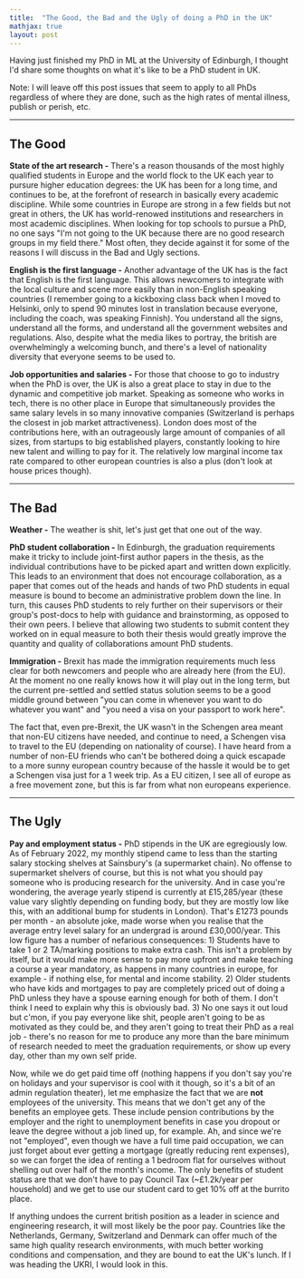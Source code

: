 ```yaml
---
title:  "The Good, the Bad and the Ugly of doing a PhD in the UK"
mathjax: true
layout: post
---
```


Having just finished my PhD in ML at the University of Edinburgh, I thought I'd share some thoughts on what it's like to be a PhD student in UK.

Note: I will leave off this post issues that seem to apply to all PhDs regardless of where they are done, such as the high rates of mental illness, publish or perish, etc.

----------------

## The Good

**State of the art research -** There's a reason thousands of the most highly qualified students in Europe and the world flock to the UK each year to pursure higher education degrees: the UK has been for a long time, and continues to be, at the forefront of research in basically every academic discipline. While some countries in Europe are strong in a few fields but not great in others, the UK has world-renowed institutions and researchers in most academic disciplines. When looking for top schools to pursue a PhD, no one says "I'm not going to the UK because there are no good research groups in my field there." Most often, they decide against it for some of the reasons I will discuss in the Bad and Ugly sections.

**English is the first language -** Another advantage of the UK has is the fact that English is the first language. This allows newcomers to integrate with the local culture and scene more easily than in non-English speaking countries (I remember going to a kickboxing class back when I moved to Helsinki, only to spend 90 minutes lost in translation because everyone, including the coach, was speaking Finnish). You understand all the signs, understand all the forms, and understand all the government websites and regulations. Also, despite what the media likes to portray, the british are overwhelmingly a welcoming bunch, and there's a level of nationality diversity that everyone seems to be used to.

**Job opportunities and salaries -** For those that choose to go to industry when the PhD is over, the UK is also a great place to stay in due to the dynamic and competitive job market. Speaking as someone who works in tech, there is no other place in Europe that simultaneously provides the same salary levels in so many innovative companies (Switzerland is perhaps the closest in job market attractiveness). London does most of the contributions here, with an outrageously large amount of companies of all sizes, from startups to big established players, constantly looking to hire new talent and willing to pay for it. The relatively low marginal income tax rate compared to other european countries is also a plus (don't look at house prices though). 


---------------------

## The Bad

**Weather -** The weather is shit, let's just get that one out of the way.

**PhD student collaboration -** In Edinburgh, the graduation requirements make it tricky to include joint-first author papers in the thesis, as the individual contributions have to be picked apart and written down explicitly. This leads to an environment that does not encourage collaboration, as a paper that comes out of the heads and hands of two PhD students in equal measure is bound to become an administrative problem down the line. In turn, this causes PhD students to rely further on their supervisors or their group's post-docs to help with guidance and brainstorming, as opposed to their own peers. I believe that allowing two students to submit content they worked on in equal measure to both their thesis would greatly improve the quantity and quality of collaborations amount PhD students. 

**Immigration -** Brexit has made the immigration requirements much less clear for both newcomers and people who are already here (from the EU). At the moment no one really knows how it will play out in the long term, but the current pre-settled and settled status solution seems to be a good middle ground between "you can come in whenever you want to do whatever you want" and "you need a visa on your passport to work here".

The fact that, even pre-Brexit, the UK wasn't in the Schengen area meant that non-EU citizens have needed, and continue to need, a Schengen visa to travel to the EU (depending on nationality of course). I have heard from a number of non-EU friends who can't be bothered doing a quick escapade to a more sunny european country because of the hassle it would be to get a Schengen visa just for a 1 week trip. As a EU citizen, I see all of europe as a free movement zone, but this is far from what non europeans experience.


---------------------

## The Ugly

**Pay and employment status -** PhD stipends in the UK are egregiously low. As of February 2022, my monthly stipend came to less than the starting salary stocking shelves at Sainsbury's (a supermarket chain). No offense to supermarket shelvers of course, but this is not what you should pay someone who is producing research for the university. And in case you're wondering, the average yearly stipend is currently at £15,285/year (these value vary slightly depending on funding body, but they are mostly low like this, with an additional bump for students in London). That's £1273 pounds per month - an absolute joke, made worse when you realise that the average entry level salary for an undergrad is around £30,000/year. This low figure has a number of nefarious consequences: 
	1) Students have to take 1 or 2 TA/marking positions to make extra cash. This isn't a problem by itself, but it would make more sense to pay more upfront and make teaching a course a year mandatory, as happens in many countries in europe, for example - if nothing else, for mental and income stability.
	2) Older students who have kids and mortgages to pay are completely priced out of doing a PhD unless they have a spouse earning enough for both of them. I don't think I need to explain why this is obviously bad.
	3) No one says it out loud but c'mon, if you pay everyone like shit, people aren't going to be as motivated as they could be, and they aren't going to treat their PhD as a real job - there's no reason for me to produce any more than the bare minimum of research needed to meet the graduation requirements, or show up every day, other than my own self pride.

Now, while we do get paid time off (nothing happens if you don't say you're on holidays and your supervisor is cool with it though, so it's a bit of an admin regulation theater), let me emphasize the fact that we are **not** employees of the university. This means that we don't get any of the benefits an employee gets. These include pension contributions by the employer and the right to unemployment benefits in case you dropout or leave the degree without a job lined up, for example. Ah, and since we're not "employed", even though we have a full time paid occupation, we can just forget about ever getting a mortgage (greatly reducing rent expenses), so we can forget the idea of renting a 1 bedroom flat for ourselves without shelling out over half of the month's income. The only benefits of student status are that we don't have to pay Council Tax (~£1.2k/year per household) and we get to use our student card to get 10% off at the burrito place.

If anything undoes the current british position as a leader in science and engineering research, it will most likely be the poor pay. Countries like the Netherlands, Germany, Switzerland and Denmark can offer much of the same high quality research environments, with much better working conditions and compensation, and they are bound to eat the UK's lunch. If I was heading the UKRI, I would look in this.



